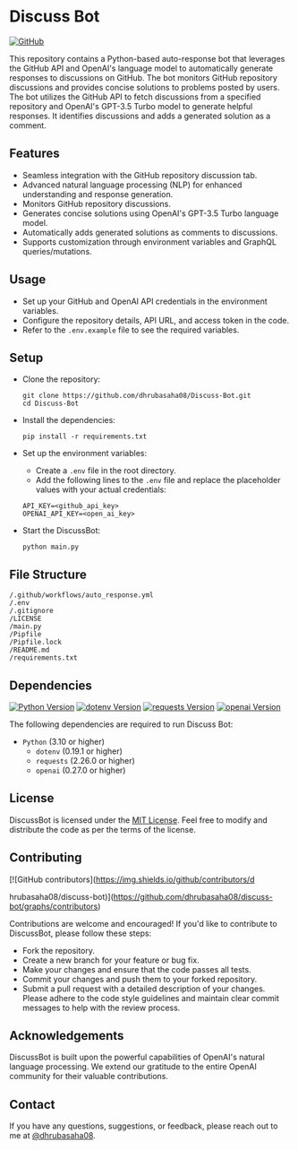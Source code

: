 # Discuss Bot
[![GitHub](https://img.shields.io/github/license/dhrubasaha08/discuss-bot)](LICENSE)

This repository contains a Python-based auto-response bot that leverages the GitHub API and OpenAI's language model to automatically generate responses to discussions on GitHub. The bot monitors GitHub repository discussions and provides concise solutions to problems posted by users. The bot utilizes the GitHub API to fetch discussions from a specified repository and OpenAI's GPT-3.5 Turbo model to generate helpful responses. It identifies discussions and adds a generated solution as a comment.

## Features
- Seamless integration with the GitHub repository discussion tab.
- Advanced natural language processing (NLP) for enhanced understanding and response generation.
- Monitors GitHub repository discussions.
- Generates concise solutions using OpenAI's GPT-3.5 Turbo language model.
- Automatically adds generated solutions as comments to discussions.
- Supports customization through environment variables and GraphQL queries/mutations.

## Usage
- Set up your GitHub and OpenAI API credentials in the environment variables.
- Configure the repository details, API URL, and access token in the code.
- Refer to the `.env.example` file to see the required variables.

## Setup
- Clone the repository:
  ```shell
  git clone https://github.com/dhrubasaha08/Discuss-Bot.git
  cd Discuss-Bot
  ```

- Install the dependencies:
  ```shell
  pip install -r requirements.txt
  ```

- Set up the environment variables:
   - Create a `.env` file in the root directory.
   - Add the following lines to the `.env` file and replace the placeholder values with your actual credentials:
  ```plaintext
  API_KEY=<github_api_key>
  OPENAI_API_KEY=<open_ai_key>
  ```

- Start the DiscussBot:
  ```shell
  python main.py
  ```

## File Structure
```
/.github/workflows/auto_response.yml
/.env
/.gitignore
/LICENSE
/main.py
/Pipfile
/Pipfile.lock
/README.md
/requirements.txt
```

## Dependencies
[![Python Version](https://img.shields.io/badge/python-3.10%20%7C%203.11-blue)](https://www.python.org/downloads/)
[![dotenv Version](https://img.shields.io/badge/dotenv-0.19.1%20%7C%20%3E=0.20.0-blue)](https://pypi.org/project/python-dotenv/)
[![requests Version](https://img.shields.io/badge/requests-2.26.0%20%7C%20%3E=2.27.0-blue)](https://pypi.org/project/requests/)
[![openai Version](https://img.shields.io/badge/openai-0.27.0%20%7C%20%3E=0.28.0-blue)](https://pypi.org/project/openai/)

The following dependencies are required to run Discuss Bot:
- `Python` (3.10 or higher)
  - `dotenv` (0.19.1 or higher)
  - `requests` (2.26.0 or higher)
  - `openai` (0.27.0 or higher)

## License
DiscussBot is licensed under the [MIT License](LICENSE). Feel free to modify and distribute the code as per the terms of the license.

## Contributing
[![GitHub contributors](https://img.shields.io/github/contributors/d

hrubasaha08/discuss-bot)](https://github.com/dhrubasaha08/discuss-bot/graphs/contributors)

Contributions are welcome and encouraged! If you'd like to contribute to DiscussBot, please follow these steps:
- Fork the repository.
- Create a new branch for your feature or bug fix.
- Make your changes and ensure that the code passes all tests.
- Commit your changes and push them to your forked repository.
- Submit a pull request with a detailed description of your changes.
Please adhere to the code style guidelines and maintain clear commit messages to help with the review process.

## Acknowledgements
DiscussBot is built upon the powerful capabilities of OpenAI's natural language processing. We extend our gratitude to the entire OpenAI community for their valuable contributions.

## Contact
If you have any questions, suggestions, or feedback, please reach out to me at [@dhrubasaha08](https://github.com/dhrubasaha08/).
